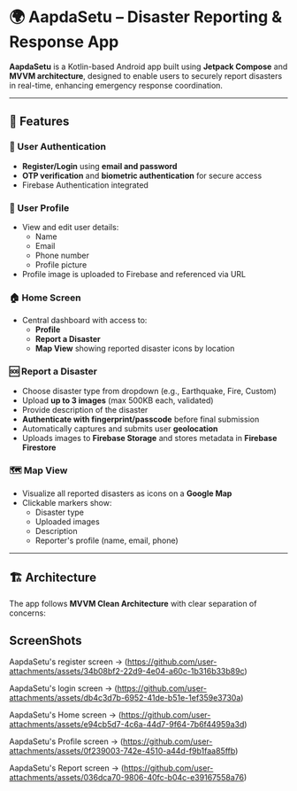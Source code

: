 # 🌍 AapdaSetu – Disaster Reporting & Response App

**AapdaSetu** is a Kotlin-based Android app built using **Jetpack Compose** and **MVVM architecture**, designed to enable users to securely report disasters in real-time, enhancing emergency response coordination.

---

## 🚀 Features

### 🔐 User Authentication
- **Register/Login** using **email and password**
- **OTP verification** and **biometric authentication** for secure access
- Firebase Authentication integrated

### 🧑 User Profile
- View and edit user details:
  - Name
  - Email
  - Phone number
  - Profile picture
- Profile image is uploaded to Firebase and referenced via URL

### 🏠 Home Screen
- Central dashboard with access to:
  - **Profile**
  - **Report a Disaster**
  - **Map View** showing reported disaster icons by location

### 🆘 Report a Disaster
- Choose disaster type from dropdown (e.g., Earthquake, Fire, Custom)
- Upload **up to 3 images** (max 500KB each, validated)
- Provide description of the disaster
- **Authenticate with fingerprint/passcode** before final submission
- Automatically captures and submits user **geolocation**
- Uploads images to **Firebase Storage** and stores metadata in **Firebase Firestore**

### 🗺️ Map View
- Visualize all reported disasters as icons on a **Google Map**
- Clickable markers show:
  - Disaster type
  - Uploaded images
  - Description
  - Reporter's profile (name, email, phone)

---

## 🏗️ Architecture

The app follows **MVVM Clean Architecture** with clear separation of concerns:

## ScreenShots
AapdaSetu's register screen ->  (https://github.com/user-attachments/assets/34b08bf2-22d9-4e04-a60c-1b316b33b89c)

AapdaSetu's login screen    ->  (https://github.com/user-attachments/assets/db4c3d7b-6952-41de-b51e-1ef359e3730a)

AapdaSetu's Home screen     ->  (https://github.com/user-attachments/assets/e94cb5d7-4c6a-44d7-9f64-7b6f44959a3d)

AapdaSetu's Profile screen  ->  (https://github.com/user-attachments/assets/0f239003-742e-4510-a44d-f9b1faa85ffb)

AapdaSetu's Report screen   ->  (https://github.com/user-attachments/assets/036dca70-9806-40fc-b04c-e39167558a76)




